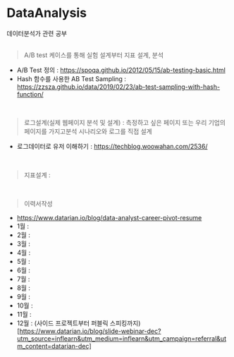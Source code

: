 # DataAnalysis
데이터분석가 관련 공부

##
> A/B test 케이스를 통해 실험 설계부터 지표 설계, 분석
- A/B Test 정의 : https://spoqa.github.io/2012/05/15/ab-testing-basic.html
- Hash 함수를 사용한 AB Test Sampling : https://zzsza.github.io/data/2019/02/23/ab-test-sampling-with-hash-function/
<br>

> 로그설계(실제 웹페이지 분석 및 설계)
: 측정하고 싶은 페이지 또는 우리 기업의 페이지를 가지고분석 시나리오와 로그를 직접 설계
- 로그데이터로 유저 이해하기 : https://techblog.woowahan.com/2536/
<br>

> 지표설계
:
<br>

> 이력서작성
- https://www.datarian.io/blog/data-analyst-career-pivot-resume
- 1월 :
- 2월 : 
- 3월 : 
- 4월 : 
- 5월 : 
- 6월 : 
- 7월 :
- 8월 :
- 9월 :
- 10월 :
- 11월 :
- 12월 : (사이드 프로젝트부터 퍼블릭 스피킹까지)[https://www.datarian.io/blog/slide-webinar-dec?utm_source=inflearn&utm_medium=inflearn&utm_campaign=referral&utm_content=datarian-dec]

